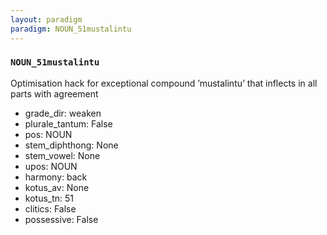 ```yaml
---
layout: paradigm
paradigm: NOUN_51mustalintu
---
```

### ` NOUN_51mustalintu `

Optimisation hack for exceptional compound ’mustalintu’ that inflects in all parts with agreement
* grade_dir: weaken
* plurale_tantum: False
* pos: NOUN
* stem_diphthong: None
* stem_vowel: None
* upos: NOUN
* harmony: back
* kotus_av: None
* kotus_tn: 51
* clitics: False
* possessive: False
